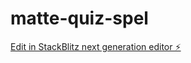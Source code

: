 # matte-quiz-spel

[Edit in StackBlitz next generation editor ⚡️](https://stackblitz.com/~/github.com/blupp/matte-quiz-spel)